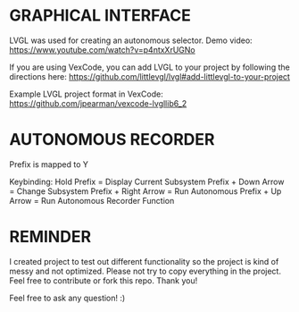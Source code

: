 # GRAPHICAL INTERFACE
LVGL was used for creating an autonomous selector. Demo video: https://www.youtube.com/watch?v=p4ntxXrUGNo

If you are using VexCode, you can add LVGL to your project by following the directions here: https://github.com/littlevgl/lvgl#add-littlevgl-to-your-project

Example LVGL project format in VexCode: https://github.com/jpearman/vexcode-lvgllib6_2

# AUTONOMOUS RECORDER
Prefix is mapped to Y

Keybinding:
Hold Prefix = Display Current Subsystem
Prefix + Down Arrow = Change Subsystem
Prefix + Right Arrow = Run Autonomous
Prefix + Up Arrow = Run Autonomous Recorder Function

# REMINDER
I created project to test out different functionality so the project is kind of messy and not optimized. Please not try to copy everything in the project. Feel free to contribute or fork this repo. Thank you!

Feel free to ask any question! :)
